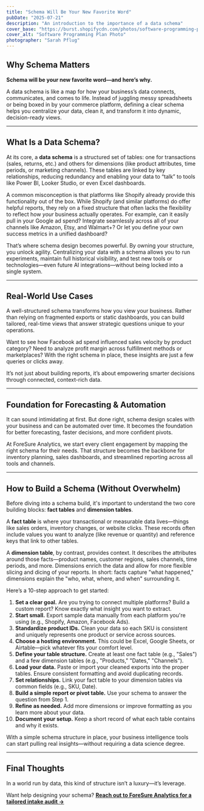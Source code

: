 ```yaml
---
title: "Schema Will Be Your New Favorite Word"
pubDate: "2025-07-21"
description: "An introduction to the importance of a data schema"
cover_base: "https://burst.shopifycdn.com/photos/software-programming-plan.jpg?width=1850&format=pjpg&exif=0&iptc=0"
cover_alt: "Software Programming Plan Photo"
photographer: "Sarah Pflug"
---
```


## Why Schema Matters

**Schema will be your new favorite word—and here’s why.**

A data schema is like a map for how your business’s data connects, communicates, and comes to life. Instead of juggling messy spreadsheets or being boxed in by your commerce platform, defining a clear schema helps you centralize your data, clean it, and transform it into dynamic, decision-ready views.

---

## What Is a Data Schema?

At its core, a **data schema** is a structured set of tables: one for transactions (sales, returns, etc.) and others for dimensions (like product attributes, time periods, or marketing channels). These tables are linked by key relationships, reducing redundancy and enabling your data to “talk” to tools like Power BI, Looker Studio, or even Excel dashboards.

A common misconception is that platforms like Shopify already provide this functionality out of the box. While Shopify (and similar platforms) do offer helpful reports, they rely on a fixed structure that often lacks the flexibility to reflect how *your* business actually operates. For example, can it easily pull in your Google ad spend? Integrate seamlessly across all of your channels like Amazon, Etsy, and Walmart+? Or let you define your own success metrics in a unified dashboard?

That’s where schema design becomes powerful. By owning your structure, you unlock agility. Centralizing your data with a schema allows you to run experiments, maintain full historical visibility, and test new tools or technologies—even future AI integrations—without being locked into a single system.

---

## Real-World Use Cases

A well-structured schema transforms how you view your business. Rather than relying on fragmented exports or static dashboards, you can build tailored, real-time views that answer strategic questions unique to your operations.

Want to see how Facebook ad spend influenced sales velocity by product category? Need to analyze profit margin across fulfillment methods or marketplaces? With the right schema in place, these insights are just a few queries or clicks away.

It’s not just about building reports, it’s about empowering smarter decisions through connected, context-rich data.

---

## Foundation for Forecasting & Automation

It can sound intimidating at first. But done right, schema design scales with your business and can be automated over time. It becomes the foundation for better forecasting, faster decisions, and more confident pivots.

At ForeSure Analytics, we start every client engagement by mapping the right schema for their needs. That structure becomes the backbone for inventory planning, sales dashboards, and streamlined reporting across all tools and channels.

---

## How to Build a Schema (Without Overwhelm)

Before diving into a schema build, it's important to understand the two core building blocks: **fact tables** and **dimension tables**.

A **fact table** is where your transactional or measurable data lives—things like sales orders, inventory changes, or website clicks. These records often include values you want to analyze (like revenue or quantity) and reference keys that link to other tables.

A **dimension table**, by contrast, provides context. It describes the attributes around those facts—product names, customer regions, sales channels, time periods, and more. Dimensions enrich the data and allow for more flexible slicing and dicing of your reports. In short: facts capture "what happened," dimensions explain the "who, what, where, and when" surrounding it.

Here’s a 10-step approach to get started:

1. **Set a clear goal.** Are you trying to connect multiple platforms? Build a custom report? Know exactly what insight you want to extract.
2. **Start small.** Export sample data manually from each platform you're using (e.g., Shopify, Amazon, Facebook Ads).
3. **Standardize product IDs.** Clean your data so each SKU is consistent and uniquely represents one product or service across sources.
4. **Choose a hosting environment.** This could be Excel, Google Sheets, or Airtable—pick whatever fits your comfort level.
5. **Define your table structure.** Create at least one fact table (e.g., "Sales") and a few dimension tables (e.g., "Products," "Dates," "Channels").
6. **Load your data.** Paste or import your cleaned exports into the proper tables. Ensure consistent formatting and avoid duplicating records.
7. **Set relationships.** Link your fact table to your dimension tables via common fields (e.g., SKU, Date).
8. **Build a simple report or pivot table.** Use your schema to answer the question from Step 1.
9. **Refine as needed.** Add more dimensions or improve formatting as you learn more about your data.
10. **Document your setup.** Keep a short record of what each table contains and why it exists.

With a simple schema structure in place, your business intelligence tools can start pulling real insights—without requiring a data science degree.

---

## Final Thoughts

In a world run by data, this kind of structure isn’t a luxury—it’s leverage.

Want help designing your schema? **[Reach out to ForeSure Analytics for a tailored intake audit →](https://www.foresureanalytics.com)**
